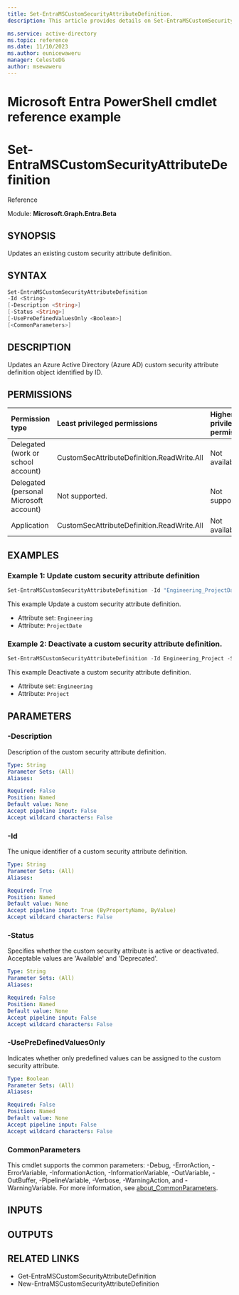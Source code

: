 ```yaml
---
title: Set-EntraMSCustomSecurityAttributeDefinition.
description: This article provides details on Set-EntraMSCustomSecurityAttributeDefinition command.

ms.service: active-directory
ms.topic: reference
ms.date: 11/10/2023
ms.author: eunicewaweru
manager: CelesteDG
author: msewaweru
---
```


# Microsoft Entra PowerShell cmdlet reference example

# Set-EntraMSCustomSecurityAttributeDefinition

Reference

Module: **Microsoft.Graph.Entra.Beta**

## SYNOPSIS

Updates an existing custom security attribute definition.

## SYNTAX

```powershell
Set-EntraMSCustomSecurityAttributeDefinition
-Id <String>
[-Description <String>]
[-Status <String>]
[-UsePreDefinedValuesOnly <Boolean>]
[<CommonParameters>]
```

## DESCRIPTION 
  
Updates an Azure Active Directory (Azure AD) custom security attribute definition object identified by ID. 
## PERMISSIONS

|Permission type|Least privileged permissions|Higher privileged permissions|
|:---|:---|:---|
|Delegated (work or school account)|CustomSecAttributeDefinition.ReadWrite.All|Not available.|
|Delegated (personal Microsoft account)|Not supported.|Not supported.|
|Application|CustomSecAttributeDefinition.ReadWrite.All|Not available.|

## EXAMPLES

### Example 1: Update custom security attribute definition


```powershell
Set-EntraMSCustomSecurityAttributeDefinition -Id "Engineering_ProjectDate" -Description "Target completion date (YYYY/MM/DD)" -UsePreDefinedValuesOnly $false
``` 

This example Update a custom security attribute definition.

- Attribute set: `Engineering`
- Attribute: `ProjectDate`

### Example 2: Deactivate a custom security attribute definition.

```powershell
Set-EntraMSCustomSecurityAttributeDefinition -Id Engineering_Project -Status "Deprecated"
```

This example Deactivate a custom security attribute definition.

- Attribute set: `Engineering`
- Attribute: `Project`


## PARAMETERS

### -Description
Description of the custom security attribute definition.

```yaml
Type: String
Parameter Sets: (All)
Aliases:

Required: False
Position: Named
Default value: None
Accept pipeline input: False
Accept wildcard characters: False
```
### -Id
The unique identifier of a custom security attribute definition.

```yaml
Type: String
Parameter Sets: (All)
Aliases:

Required: True
Position: Named
Default value: None
Accept pipeline input: True (ByPropertyName, ByValue)
Accept wildcard characters: False
```
### -Status
Specifies whether the custom security attribute is active or deactivated. Acceptable values are 'Available' and 'Deprecated'.

```yaml
Type: String
Parameter Sets: (All)
Aliases:

Required: False
Position: Named
Default value: None
Accept pipeline input: False
Accept wildcard characters: False
```

### -UsePreDefinedValuesOnly
Indicates whether only predefined values can be assigned to the custom security attribute.

```yaml
Type: Boolean
Parameter Sets: (All)
Aliases:

Required: False
Position: Named
Default value: None
Accept pipeline input: False
Accept wildcard characters: False
```

### CommonParameters
This cmdlet supports the common parameters: -Debug, -ErrorAction, -ErrorVariable, -InformationAction, -InformationVariable, -OutVariable, -OutBuffer, -PipelineVariable, -Verbose, -WarningAction, and -WarningVariable. For more information, see [about_CommonParameters](http://go.microsoft.com/fwlink/?LinkID=113216).

## INPUTS

## OUTPUTS

## RELATED LINKS

- Get-EntraMSCustomSecurityAttributeDefinition
- New-EntraMSCustomSecurityAttributeDefinition